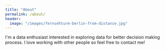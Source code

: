 ```yaml
---
title: "About"
permalink: /about/
header:
  image: "/images/fernsehturm-berlin-from-distance.jpg"
---
```


I'm a data enthusiast interested in exploring data for better decision making process. I love working with other people so feel free to contact me!
